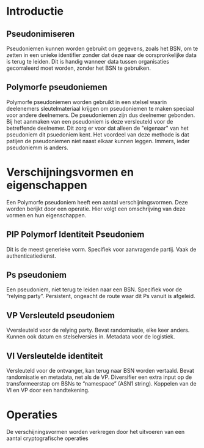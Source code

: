 # Introductie

## Pseudonimiseren
Pseudoniemen kunnen worden gebruikt om gegevens, zoals het BSN, om te zetten in een unieke identifier zonder dat deze naar de oorspronkelijke data is terug te leiden.
Dit is handig wanneer data tussen organisaties gecorraleerd moet worden, zonder het BSN te gebruiken.

## Polymorfe pseudoniemen
Polymorfe pseudoniemen worden gebruikt in een stelsel waarin deelenemers sleutelmateriaal krijgen om pseudoniemen te maken speciaal voor andere deelnemers. De pseudoniemen zijn dus deelnemer gebonden. Bij het aanmaken van een pseudoniem is deze versleuteld voor de betreffende deelnemer. Dit zorg er voor dat alleen de "eigenaar" van het pseudoniem dit psuedoniem kent. Het voordeel van deze methode is dat patijen de pseudoniemen niet naast elkaar kunnen leggen. Immers, ieder pseudoniemm is anders.

# Verschijningsvormen en eigenschappen
Een Polymorfe pseudoniem heeft een aantal verschijningsvormen. Deze worden berijkt door een operatie. Hier volgt een omschrijving van deze vormen en hun eigenschappen.

## PIP Polymorf Identiteit Pseudoniem
Dit is de meest generieke vorm. Specifiek voor aanvragende partij. Vaak de authenticatiedienst.

## Ps pseudoniem
Een pseudoniem, niet terug te leiden naar een BSN. Specifiek voor de “relying party”. Persistent, ongeacht de route waar dit Ps vanuit is afgeleid.
## VP Versleuteld pseudoniem
Vversleuteld voor de relying party. Bevat randomisatie, elke keer anders. Kunnen ook datum en stelselversies in. Metadata voor de logistiek.

## VI Versleutelde identiteit
Versleuteld voor de ontvanger, kan terug naar BSN worden vertaald. Bevat randomisatie en metadata, net als de VP.
Diversifier een extra input op de transformeerstap om BSNs te “namespace” (ASN1 string).
Koppelen van de VI en VP door een handtekening.

# Operaties
De verschijningsvormen worden verkregen door het uitvoeren van een aantal cryptografische operaties



